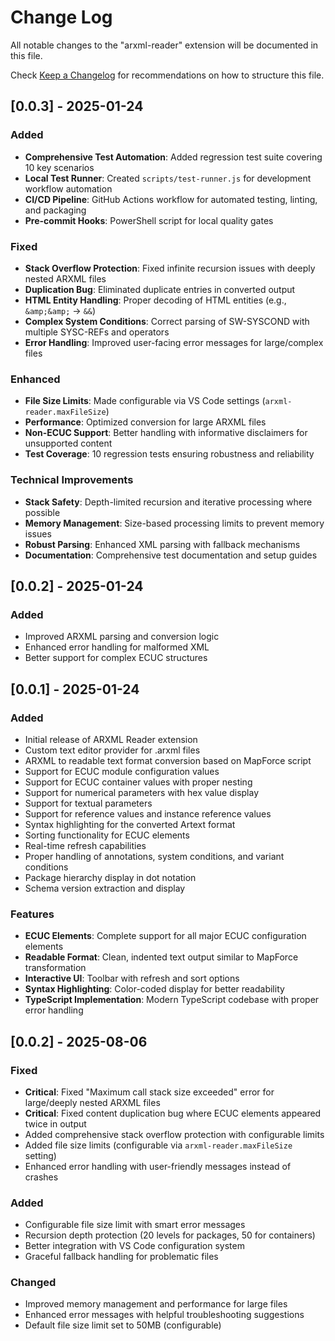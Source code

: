 # Change Log

All notable changes to the "arxml-reader" extension will be documented in this file.

Check [Keep a Changelog](http://keepachangelog.com/) for recommendations on how to structure this file.

## [0.0.3] - 2025-01-24

### Added
- **Comprehensive Test Automation**: Added regression test suite covering 10 key scenarios
- **Local Test Runner**: Created `scripts/test-runner.js` for development workflow automation
- **CI/CD Pipeline**: GitHub Actions workflow for automated testing, linting, and packaging
- **Pre-commit Hooks**: PowerShell script for local quality gates

### Fixed
- **Stack Overflow Protection**: Fixed infinite recursion issues with deeply nested ARXML files
- **Duplication Bug**: Eliminated duplicate entries in converted output
- **HTML Entity Handling**: Proper decoding of HTML entities (e.g., `&amp;&amp;` → `&&`)
- **Complex System Conditions**: Correct parsing of SW-SYSCOND with multiple SYSC-REFs and operators
- **Error Handling**: Improved user-facing error messages for large/complex files

### Enhanced
- **File Size Limits**: Made configurable via VS Code settings (`arxml-reader.maxFileSize`)
- **Performance**: Optimized conversion for large ARXML files
- **Non-ECUC Support**: Better handling with informative disclaimers for unsupported content
- **Test Coverage**: 10 regression tests ensuring robustness and reliability

### Technical Improvements
- **Stack Safety**: Depth-limited recursion and iterative processing where possible
- **Memory Management**: Size-based processing limits to prevent memory issues
- **Robust Parsing**: Enhanced XML parsing with fallback mechanisms
- **Documentation**: Comprehensive test documentation and setup guides

## [0.0.2] - 2025-01-24

### Added
- Improved ARXML parsing and conversion logic
- Enhanced error handling for malformed XML
- Better support for complex ECUC structures

## [0.0.1] - 2025-01-24

### Added
- Initial release of ARXML Reader extension
- Custom text editor provider for .arxml files
- ARXML to readable text format conversion based on MapForce script
- Support for ECUC module configuration values
- Support for ECUC container values with proper nesting
- Support for numerical parameters with hex value display
- Support for textual parameters
- Support for reference values and instance reference values
- Syntax highlighting for the converted Artext format
- Sorting functionality for ECUC elements
- Real-time refresh capabilities
- Proper handling of annotations, system conditions, and variant conditions
- Package hierarchy display in dot notation
- Schema version extraction and display

### Features
- **ECUC Elements**: Complete support for all major ECUC configuration elements
- **Readable Format**: Clean, indented text output similar to MapForce transformation
- **Interactive UI**: Toolbar with refresh and sort options
- **Syntax Highlighting**: Color-coded display for better readability
- **TypeScript Implementation**: Modern TypeScript codebase with proper error handling

## [0.0.2] - 2025-08-06

### Fixed
- **Critical**: Fixed "Maximum call stack size exceeded" error for large/deeply nested ARXML files
- **Critical**: Fixed content duplication bug where ECUC elements appeared twice in output
- Added comprehensive stack overflow protection with configurable limits
- Added file size limits (configurable via `arxml-reader.maxFileSize` setting)
- Enhanced error handling with user-friendly messages instead of crashes

### Added
- Configurable file size limit with smart error messages
- Recursion depth protection (20 levels for packages, 50 for containers)
- Better integration with VS Code configuration system
- Graceful fallback handling for problematic files

### Changed
- Improved memory management and performance for large files
- Enhanced error messages with helpful troubleshooting suggestions
- Default file size limit set to 50MB (configurable)
